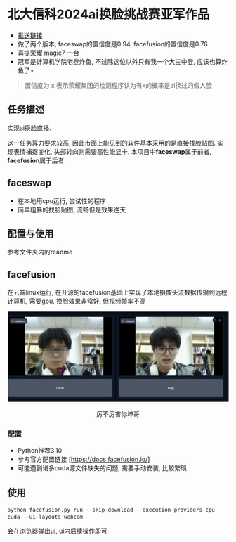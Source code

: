 # 北大信科2024ai换脸挑战赛亚军作品
- [推送链接](https://mp.weixin.qq.com/s/TuG7VUBKBkHNbs2RvlMGZw)
- 做了两个版本, faceswap的置信度是0.94, facefusion的置信度是0.76
- 喜提荣耀 magic7 一台
- 冠军是计算机学院老登炸鱼, 不过除这位以外只有我一个大三中登, 应该也算炸鱼了×
> 置信度为 x 表示荣耀集团的检测程序认为有x的概率是ai换过的假人脸

## 任务描述
实现ai换脸直播. 

这一任务算力要求较高, 因此市面上能见到的软件基本采用的是直接找脸贴图. 实现表情捕捉变化, 头部转向则需要高性能显卡. 本项目中**faceswap**属于前者, **facefusion**属于后者.
 
## faceswap
- 在本地用cpu运行, 尝试性的程序
- 简单粗暴的找脸贴图, 流畅但是效果逆天

## 配置与使用
参考文件夹内的readme


## facefusion  
在云端linux运行, 在开源的facefusion基础上实现了本地摄像头流数据传输到远程计算机, 需要gpu, 换脸效果非常好, 但视频帧率不高

<div style="text-align: center;">
    <img src="qlc换坤坤.png" alt="图片描述" style="max-width: 100%; height: auto;">
    <p>厉不厉害你坤哥</p>
</div>


### 配置
- Python推荐3.10
- 参考官方配置链接 [https://docs.facefusion.io/]
- 可能遇到诸多cuda源文件缺失的问题, 需要手动安装, 比较繁琐
## 使用
```
python facefusion.py run --skip-download --execution-providers cpu cuda --ui-layouts webcam
```
会在浏览器弹出ui, ui内后续操作即可